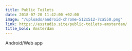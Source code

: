 ```yaml
---
title: Public Toilets
date: 2018-07-20 11:42:00 +02:00
image: "/uploads/android-chrome-512x512-7ca550.png"
link: https://esstudio.site/public-toilets-amsterdam/
title_bold: Amsterdam
---
```


Android/Web app